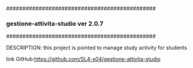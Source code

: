 ##############################################
###   gestione-attivita-studio ver 2.0.7   ###
##############################################

DESCRIPTION:
this project is pointed to manage study activity for students

link GitHub:https://github.com/SL4-s04/gestione-attivita-studio
